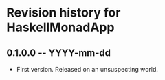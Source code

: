 # Revision history for HaskellMonadApp

## 0.1.0.0 -- YYYY-mm-dd

* First version. Released on an unsuspecting world.
